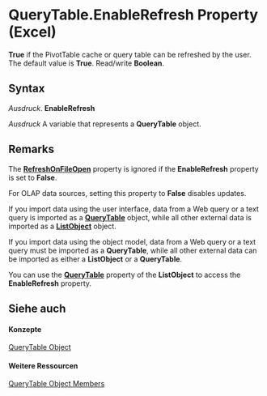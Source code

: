 
# QueryTable.EnableRefresh Property (Excel)

 **True** if the PivotTable cache or query table can be refreshed by the user. The default value is **True**. Read/write **Boolean**.


## Syntax

 _Ausdruck_. **EnableRefresh**

 _Ausdruck_ A variable that represents a **QueryTable** object.


## Remarks

The  **[RefreshOnFileOpen](25ee4493-1738-66ce-09d3-9e0e83a677b7.md)** property is ignored if the **EnableRefresh** property is set to **False**.

For OLAP data sources, setting this property to  **False** disables updates.

If you import data using the user interface, data from a Web query or a text query is imported as a  **[QueryTable](505b84ea-64b3-b4fe-741a-de6884eb69eb.md)** object, while all other external data is imported as a **[ListObject](46de6c4f-8ce0-0c7d-da59-6e52f5eab612.md)** object.

If you import data using the object model, data from a Web query or a text query must be imported as a  **QueryTable**, while all other external data can be imported as either a **ListObject** or a **QueryTable**.

You can use the  **[QueryTable](fe019d61-654a-9c87-0bf4-30590a1274ca.md)** property of the **ListObject** to access the **EnableRefresh** property.


## Siehe auch


#### Konzepte


[QueryTable Object](505b84ea-64b3-b4fe-741a-de6884eb69eb.md)
#### Weitere Ressourcen


[QueryTable Object Members](http://msdn.microsoft.com/library/9a61f024-c1dc-c11b-942f-ff2a6617bdc4%28Office.15%29.aspx)